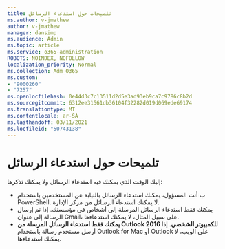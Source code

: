 ```yaml
---
title: تلميحات حول استدعاء الرسائل
ms.author: v-jmathew
author: v-jmathew
manager: dansimp
ms.audience: Admin
ms.topic: article
ms.service: o365-administration
ROBOTS: NOINDEX, NOFOLLOW
localization_priority: Normal
ms.collection: Adm_O365
ms.custom:
- "9000260"
- "7257"
ms.openlocfilehash: 0e44d3c7c13511d2d5e3ad93eb9ca7c9786c8b2d
ms.sourcegitcommit: 6312ee31561db36104f32282d019d069ede69174
ms.translationtype: MT
ms.contentlocale: ar-SA
ms.lasthandoff: 03/11/2021
ms.locfileid: "50743138"
---
```

# <a name="tips-about-recalling-messages"></a>تلميحات حول استدعاء الرسائل

إليك الوقت الذي يمكنك فيه استدعاء الرسائل ولا يمكنك تذكرها:

* ب أنت المسؤول، يمكنك استدعاء الرسائل بالنيابة عن المستخدمين باستخدام PowerShell. لا يمكنك استدعاء الرسائل من مركز الإدارة.
* يمكنك فقط استدعاء الرسائل المرسلة إلى أشخاص في مؤسستك. إذا تم إرسال الرسالة إلى عنوان Gmail، على سبيل المثال، لا يمكنك استدعاءها.
* **يمكنك فقط استدعاء الرسائل المرسلة من Outlook 2016 للكمبيوتر الشخصي**. إذا أرسل مستخدم رسالة باستخدام Outlook for Mac أو Outlook على الويب، لا يمكنك استدعاءها.
